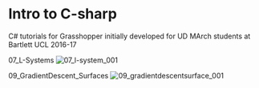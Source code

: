 # Intro to C-sharp
C# tutorials for Grasshopper initially developed for UD MArch students at Bartlett UCL 2016-17

07_L-Systems
![07_l-system_001](https://cloud.githubusercontent.com/assets/13719663/23344425/130b4430-fc74-11e6-80fd-e979f0d68de3.jpg)

09_GradientDescent_Surfaces
![09_gradientdescentsurface_001](https://cloud.githubusercontent.com/assets/13719663/23344441/7379cea4-fc74-11e6-9466-767aabaeb127.jpg)
